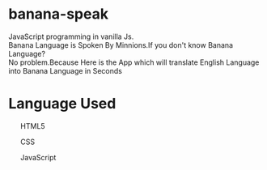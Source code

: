 # banana-speak
JavaScript programming in vanilla Js.<br>
Banana Language is Spoken By Minnions.If you don't know Banana Language?<br>No problem.Because Here is the App
which will translate English Language into Banana Language in Seconds

# Language Used

  <ul>HTML5</ul>
  <ul>CSS</ul>
  <ul>JavaScript</ul>



